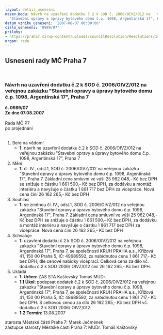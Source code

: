 ```yaml
---
layout: detail_usneseni
nazev_bodu: Návrh na uzavření dodatku č.2 k SOD č. 2006/OIVZ/012 na   veřejnou zakázku
  "Stavební opravy a úpravy bytového domu č.p. 1098, Argentinská 17", Praha 7
datum_vzniku_usneseni: '2007-08-07 00:00:00'
cislo_usneseni: '0989/07'
prilohy:
- https://praha7.cz/wp-content/uploads/councilResolution/Resolutions/14905/38-dodatek_%c4%8d.2_k_sod.doc
organ: rada
---
```

<div id="ucUsn_pList" class="usn">
	<span><h2>Usnesení rady MČ Praha 7 </h2>
<br></span><div class="standBody">
<span><h3>Návrh na uzavření dodatku č.2 k SOD č. 2006/OIVZ/012 na   veřejnou zakázku "Stavební opravy a úpravy bytového domu č.p. 1098, Argentinská 17", Praha 7</h3></span><div class="center">
		<strong>č. 0989/07</strong><br>
	</div>
<div class="center">
		<strong>Ze dne 07.08.2007</strong><br><br>
	</div>Rada MČ P7<br> po projednání<br><br><ol>
<li>Bere na vědomí<ul><li>
<strong>1.</strong> návrh na uzavření dodatku č.2 k SOD č. 2006/OIVZ/012 na veřejnou zakázku "Stavební opravy a úpravy bytového domu č.p. 1098, Argentinská 17", Praha 7</li></ul>
</li>
<li>Mění<ul><li>
<strong>1.</strong> čl. IV., odst.1, SOD č. 2006/OIVZ/012 na veřejnou zakázku "Stavební opravy a úpravy bytového domu č.p. 1098, Argentinská 17", Praha 7. Základní cena smluvní ve výši 25 962 048,- Kč bez DPH se snižuje o částku 1 661 500,- Kč bez DPH, za dodávku a montáž interiéru a navyšuje o částku 1 861 717 bez DPH za vícepráce. Nová cena činí 26 162 265,- Kč bez DPH   </li></ul>
</li>
<li>Souhlasí<ul><li>
<strong>1.</strong> se změnou čl. IV., odst.1, SOD č. 2006/OIVZ/012 na veřejnou zakázku "Stavební opravy a úpravy bytového domu č.p. 1098, Argentinská 17", Praha 7. Základní cena smluvní  ve výši 25 962 048,- Kč bez DPH se snižuje o částku 1 661 500,- Kč bez DPH, za dodávku a montáž interiéru a navyšuje o částku 1 861 717 bez DPH za vícepráce. Nová cena činí 26 162 265,- Kč bez DPH</li></ul>
</li>
<li>Schvaluje<ul><li>
<strong>1.</strong> uzavření dodatku č.2 k SOD č. 2006/OIVZ/012 na   veřejnou zakázku "Stavební opravy a úpravy bytového domu č.p. 1098, Argentinská 17", Praha 7, se společností  KRUH PRAHA a.s., Křížová 41, 150 00 Praha 5, IČ: 49689592, za nabídnutou cenu 1 861 717,- Kč bez DPH, dle cenové nabídky víceprací. Celková cena za dílo vč. dodatku č.2  k SOD  2006/ OIVZ/012 činí 26 162 265,- Kč bez DPH.</li></ul>
</li>
<li>Ukládá<ul>
<li>
<strong>1. Určen: </strong>ZAS STA Kaštovský Tomáš MUDr.</li>
<li>
<strong>1.1 Úkol: </strong>podepsat dodatek č.2 k SOD č. 2006/OIVZ/012 na   veřejnou zakázku "Stavební opravy a úpravy bytového domu č.p. 1098, Argentinská 17", Praha 7, se společností  KRUH PRAHA a.s., Křížová 41, 150 00 Praha 5, IČ: 49689592, za nabídnutou cenu 1 861 717,- Kč bez DPH. S celkovou cenou za dílo 26 162 265,- Kč bez DPH vč. dodatku č.2  k SOD  2006/ OIVZ/012.  </li>
<li>
<strong>1.2 Termín: </strong>13.08.2007</li>
</ul>
</li>
</ol>starosta Městské části Praha 7: Marek Ječmének<br>zástupce starosty Městské části Praha 7: MUDr. Tomáš Kaštovský 
</div>
</div>